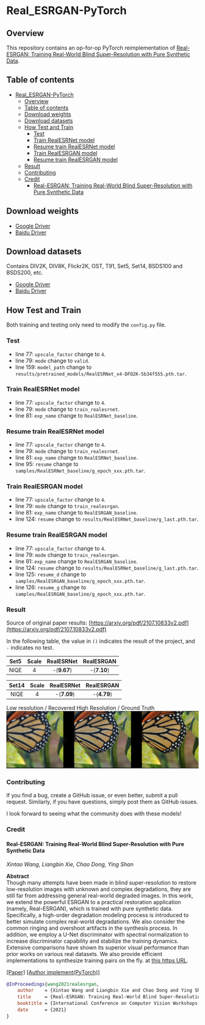 # Real_ESRGAN-PyTorch

## Overview

This repository contains an op-for-op PyTorch reimplementation of [Real-ESRGAN: Training Real-World Blind Super-Resolution with Pure Synthetic Data](https://arxiv.org/abs/2107.10833v2).

## Table of contents

- [Real_ESRGAN-PyTorch](#real_esrgan-pytorch)
    - [Overview](#overview)
    - [Table of contents](#table-of-contents)
    - [Download weights](#download-weights)
    - [Download datasets](#download-datasets)
    - [How Test and Train](#how-test-and-train)
        - [Test](#test)
        - [Train RealESRNet model](#train-realesrnet-model)
        - [Resume train RealESRNet model](#resume-train-realesrnet-model)
        - [Train RealESRGAN model](#train-realesrgan-model)
        - [Resume train RealESRGAN model](#resume-train-realesrgan-model)
    - [Result](#result)
    - [Contributing](#contributing)
    - [Credit](#credit)
        - [Real-ESRGAN: Training Real-World Blind Super-Resolution with Pure Synthetic Data](#real-esrgan-training-real-world-blind-super-resolution-with-pure-synthetic-data)

## Download weights

- [Google Driver](https://drive.google.com/drive/folders/17ju2HN7Y6pyPK2CC_AqnAfTOe9_3hCQ8?usp=sharing)
- [Baidu Driver](https://pan.baidu.com/s/1yNs4rqIb004-NKEdKBJtYg?pwd=llot)

## Download datasets

Contains DIV2K, DIV8K, Flickr2K, OST, T91, Set5, Set14, BSDS100 and BSDS200, etc.

- [Google Driver](https://drive.google.com/drive/folders/1A6lzGeQrFMxPqJehK9s37ce-tPDj20mD?usp=sharing)
- [Baidu Driver](https://pan.baidu.com/s/1o-8Ty_7q6DiS3ykLU09IVg?pwd=llot)

## How Test and Train

Both training and testing only need to modify the `config.py` file. 

### Test

- line 77: `upscale_factor` change to `4`.
- line 79: `mode` change to `valid`.
- line 159: `model_path` change to `results/pretrained_models/RealESRNet_x4-DFO2K-5b34f555.pth.tar`.

### Train RealESRNet model

- line 77: `upscale_factor` change to `4`.
- line 79: `mode` change to `train_realesrnet`.
- line 81: `exp_name` change to `RealESRNet_baseline`.

### Resume train RealESRNet model

- line 77: `upscale_factor` change to `4`.
- line 79: `mode` change to `train_realesrnet`.
- line 81: `exp_name` change to `RealESRNet_baseline`.
- line 95: `resume` change to `samples/RealESRNet_baseline/g_epoch_xxx.pth.tar`.

### Train RealESRGAN model

- line 77: `upscale_factor` change to `4`.
- line 79: `mode` change to `train_realesrgan`.
- line 81: `exp_name` change to `RealESRGAN_baseline`.
- line 124: `resume` change to `results/RealESRNet_baseline/g_last.pth.tar`.

### Resume train RealESRGAN model

- line 77: `upscale_factor` change to `4`.
- line 79: `mode` change to `train_realesrgan`.
- line 81: `exp_name` change to `RealESRGAN_baseline`.
- line 124: `resume` change to `results/RealESRNet_baseline/g_last.pth.tar`.
- line 125: `resume_d` change to `samples/RealESRGAN_baseline/g_epoch_xxx.pth.tar`.
- line 126: `resume_g` change to `samples/RealESRGAN_baseline/g_epoch_xxx.pth.tar`.

### Result

Source of original paper results: [https://arxiv.org/pdf/2107.10833v2.pdf](https://arxiv.org/pdf/2107.10833v2.pdf)

In the following table, the value in `()` indicates the result of the project, and `-` indicates no test.

| Set5 | Scale | RealESRNet  | RealESRGAN  |
|:----:|:-----:|:-----------:|:-----------:|
| NIQE |   4   | -(**9.67**) | -(**7.10**) |

| Set14 | Scale | RealESRNet  | RealESRGAN  |
|:-----:|:-----:|:-----------:|:-----------:|
| NIQE  |   4   | -(**7.09**) | -(**4.79**) |

Low resolution / Recovered High Resolution / Ground Truth
<span align="center"><img src="figure/result.png"/></span>

### Contributing

If you find a bug, create a GitHub issue, or even better, submit a pull request. Similarly, if you have questions,
simply post them as GitHub issues.

I look forward to seeing what the community does with these models!

### Credit

#### Real-ESRGAN: Training Real-World Blind Super-Resolution with Pure Synthetic Data

_Xintao Wang, Liangbin Xie, Chao Dong, Ying Shan_ <br>

**Abstract** <br>
Though many attempts have been made in blind super-resolution to restore low-resolution images with unknown and complex
degradations, they are still far from addressing general real-world degraded images. In this work, we extend the
powerful ESRGAN to a practical restoration application (namely, Real-ESRGAN), which is trained with pure synthetic data.
Specifically, a high-order degradation modeling process is introduced to better simulate complex real-world
degradations. We also consider the common ringing and overshoot artifacts in the synthesis process. In addition, we
employ a U-Net discriminator with spectral normalization to increase discriminator capability and stabilize the training
dynamics. Extensive comparisons have shown its superior visual performance than prior works on various real datasets. We
also provide efficient implementations to synthesize training pairs on the fly.
at [this https URL](https://github.com/xinntao/ESRGAN).

[[Paper]](https://arxiv.org/pdf/1609.04802) [[Author implement(PyTorch)]](https://github.com/xinntao/Real-ESRGAN)

```bibtex
@InProceedings{wang2021realesrgan,
    author    = {Xintao Wang and Liangbin Xie and Chao Dong and Ying Shan},
    title     = {Real-ESRGAN: Training Real-World Blind Super-Resolution with Pure Synthetic Data},
    booktitle = {International Conference on Computer Vision Workshops (ICCVW)},
    date      = {2021}
}
```
